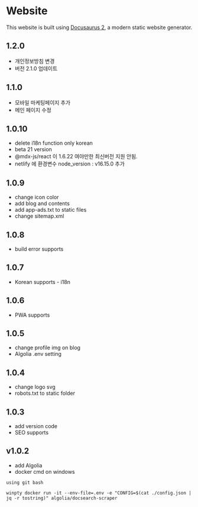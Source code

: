# Website

This website is built using [Docusaurus 2](https://docusaurus.io/), a modern static website generator.


## 1.2.0
- 개인정보방침 변경
- 버전 2.1.0 업데이트

## 1.1.0

- 모바일 마케팅페이지 추가
- 메인 페이지 수정

## 1.0.10

- delete i18n function only korean
- beta 21 version
- @mdx-js/react 이 1.6.22 여야만한 최신버전 지원 안됨.
- netlify 에 환경변수 node_version : v16.15.0 추가  

## 1.0.9

- change icon color
- add blog and contents
- add app-ads.txt to static files
- change sitemap.xml

## 1.0.8

- build error supports

## 1.0.7

- Korean supports - i18n 

## 1.0.6

- PWA supports

## 1.0.5

- change profile img on blog
- Algolia .env setting 

## 1.0.4

- change logo svg
- robots.txt to static folder

## 1.0.3

- add version code
- SEO supports

## v1.0.2

- add Algolia
- docker cmd on windows

`using git bash`

`winpty docker run -it --env-file=.env -e "CONFIG=$(cat ./config.json | jq -r tostring)" algolia/docsearch-scraper`